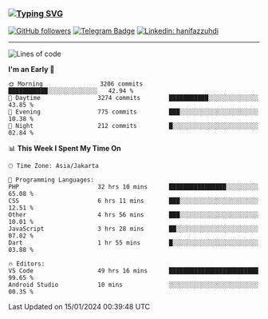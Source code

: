 ### [![Typing SVG](https://readme-typing-svg.herokuapp.com?font=lato&size=22&lines=Hi+There+👋)](https://git.io/typing-svg) 

[![GitHub followers](https://img.shields.io/github/followers/hanifazzuhdi?label=Follow&style=social)](https://github.com/hanifazzuhdi/?tab=follow) 
[![Telegram Badge](https://img.shields.io/badge/-hanif0198-blue?style=social&logo=telegram&link=https://www.t.me/hanif0198/)](https://www.t.me/hanif0198/) 
[![Linkedin: hanifazzuhdi](https://img.shields.io/badge/-hanifazzuhdi-blue?style=flat-square&logo=Linkedin&logoColor=white&link=https://www.linkedin.com/in/hanif-az-zuhdi-69688019b/)](https://www.linkedin.com/in/hanif-az-zuhdi-69688019b/) 

<hr/>

<!--START_SECTION:waka-->
![Lines of code](https://img.shields.io/badge/From%20Hello%20World%20I%27ve%20Written-42.4%20million%20lines%20of%20code-blue)

**I'm an Early 🐤** 

```text
🌞 Morning                3206 commits        ███████████░░░░░░░░░░░░░░   42.94 % 
🌆 Daytime                3274 commits        ███████████░░░░░░░░░░░░░░   43.85 % 
🌃 Evening                775 commits         ███░░░░░░░░░░░░░░░░░░░░░░   10.38 % 
🌙 Night                  212 commits         █░░░░░░░░░░░░░░░░░░░░░░░░   02.84 % 
```


📊 **This Week I Spent My Time On** 

```text
🕑︎ Time Zone: Asia/Jakarta

💬 Programming Languages: 
PHP                      32 hrs 10 mins      ████████████████░░░░░░░░░   65.08 % 
CSS                      6 hrs 11 mins       ███░░░░░░░░░░░░░░░░░░░░░░   12.51 % 
Other                    4 hrs 56 mins       ███░░░░░░░░░░░░░░░░░░░░░░   10.01 % 
JavaScript               3 hrs 28 mins       ██░░░░░░░░░░░░░░░░░░░░░░░   07.02 % 
Dart                     1 hr 55 mins        █░░░░░░░░░░░░░░░░░░░░░░░░   03.88 % 

🔥 Editors: 
VS Code                  49 hrs 16 mins      █████████████████████████   99.65 % 
Android Studio           10 mins             ░░░░░░░░░░░░░░░░░░░░░░░░░   00.35 % 
```


 Last Updated on 15/01/2024 00:39:48 UTC
<!--END_SECTION:waka-->
